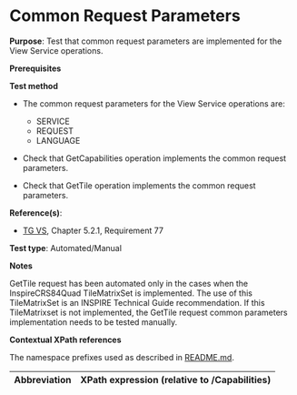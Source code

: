 # Common Request Parameters

**Purpose**: Test that common request parameters are implemented for the View Service operations.

**Prerequisites**

**Test method**

* The common request parameters for the View Service operations are:
  * SERVICE
  * REQUEST
  * LANGUAGE

* Check that GetCapabilities operation implements the common request parameters.

* Check that GetTile operation implements the common request parameters.

**Reference(s)**:
* [TG VS](./README.md#ref_TG_VS), Chapter 5.2.1, Requirement 77

**Test type**: Automated/Manual

**Notes**

GetTile request has been automated only in the cases when the InspireCRS84Quad TileMatrixSet is implemented. The use of this TileMatrixSet is an INSPIRE Technical Guide recommendation. If this TileMatrixset is not implemented, the GetTile request common parameters implementation needs to be tested manually.

**Contextual XPath references**

The namespace prefixes used as described in [README.md](./README.md#namespaces).

Abbreviation                                               |  XPath expression (relative to /Capabilities)
---------------------------------------------------------- | -------------------------------------------------------------------------